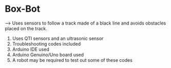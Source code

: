 # Box-Bot

--> Uses sensors to follow a track made of a black line and avoids obstacles placed on the track.

1) Uses QTI sensors and an ultrasonic sensor
2) Troubleshooting codes included
3) Arduino IDE used
4) Arduino Genuino/Uno board used
5) A robot may be required to test out some of these codes 
